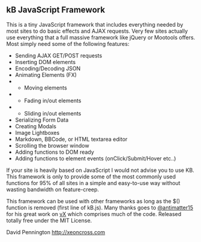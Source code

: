 ## kB JavaScript Framework

This is a tiny JavaScript framework that includes everything needed by most sites to do basic effects and AJAX requests. Very few sites actually use everything that a full massive framework like jQuery or Mootools offers. Most simply need some of the following features:

 * Sending AJAX GET/POST requests
 * Inserting DOM elements
 * Encoding/Decoding JSON
 * Animating Elements (FX)
 * * Moving elements
 * * Fading in/out elements
 * * Sliding in/out elements
 * Serializing Form Data
 * Creating Modals
 * Image Lightboxes
 * Markdown, BBCode, or HTML textarea editor
 * Scrolling the browser window
 * Adding functions to DOM ready
 * Adding functions to element events (onClick/Submit/Hover etc..)

If your site is heavily based on JavaScript I would not advise you to use KB. This framework is only to provide some of the most commonly used functions for 95% of all sites in a simple and easy-to-use way without wasting bandwidth on feature-creep.

This framework can be used with other frameworks as long as the $() function is removed (first line of kB.js). Many thanks goes to [@antimatter15](http://twitter.com/antimatter15) for his great work on [vX](http://code.google.com/p/vxjs/) which comprises much of the code. Released totally free under the MIT License.

David Pennington
http://xeoncross.com

